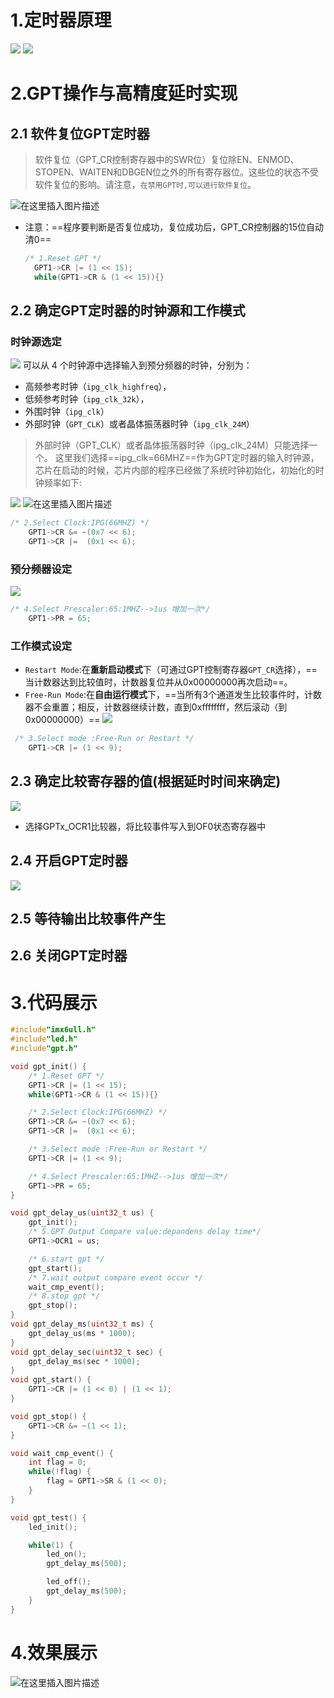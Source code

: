 # 1.定时器原理

![](https://img-blog.csdnimg.cn/img_convert/96fac2f6e2b3fc07963c10a6e6422ee2.jpeg)
![](https://img-blog.csdnimg.cn/img_convert/867501c3d837b8dd5e179ccce1c1bcf5.png)

# 2.GPT操作与高精度延时实现

## 2.1 软件复位GPT定时器

> 软件复位（GPT_CR控制寄存器中的SWR位）复位除EN、ENMOD、STOPEN、WAITEN和DBGEN位之外的所有寄存器位。这些位的状态不受软件复位的影响。请注意，`在禁用GPT时,可以进行软件复位`。

![在这里插入图片描述](https://img-blog.csdnimg.cn/direct/6c1df4ed01c1484990c209e3757bbe96.png)


- 注意：==程序要判断是否复位成功，复位成功后，GPT_CR控制器的15位自动清0==

  ```c
  /* 1.Reset GPT */
    GPT1->CR |= (1 << 15);
    while(GPT1->CR & (1 << 15)){}
  ```

## 2.2 确定GPT定时器的时钟源和工作模式

### 时钟源选定

![](https://img-blog.csdnimg.cn/img_convert/ded629e0a82d3649ba81ee7aad31bce7.png)
可以从 4 个时钟源中选择输入到预分频器的时钟，分别为：

- 高频参考时钟（`ipg_clk_highfreq`），
- 低频参考时钟（`ipg_clk_32k`），
- 外围时钟（`ipg_clk`）
- 外部时钟（`GPT_CLK`）或者晶体振荡器时钟（`ipg_clk_24M`）

> 外部时钟（GPT_CLK）或者晶体振荡器时钟（ipg_clk_24M）只能选择一个。
> 这里我们选择==ipg_clk=66MHZ==作为GPT定时器的输入时钟源，芯片在启动的时候，芯片内部的程序已经做了系统时钟初始化，初始化的时钟频率如下:

![](https://img-blog.csdnimg.cn/img_convert/a27d4f0274c780275486bdbcb91c7182.jpeg)
![在这里插入图片描述](https://img-blog.csdnimg.cn/direct/c2e4631f55f24485908d267ff9575e04.png)

```c
/* 2.Select Clock:IPG(66MHZ) */
    GPT1->CR &= ~(0x7 << 6);
    GPT1->CR |=  (0x1 << 6);
```

### 预分频器设定

![](https://img-blog.csdnimg.cn/img_convert/7e21cce50ac10f594e6ef74ca1a4e116.png)

```c
/* 4.Select Prescaler:65:1MHZ-->1us 增加一次*/
    GPT1->PR = 65;
```

### 工作模式设定

- `Restart Mode`:在**重新启动模式**下（可通过GPT控制寄存器`GPT_CR`选择），==当计数器达到比较值时，计数器复位并从0x00000000再次启动==。
- `Free-Run Mode`:在**自由运行模式**下，==当所有3个通道发生比较事件时，计数器不会重置；相反，计数器继续计数，直到0xffffffff，然后滚动（到0x00000000）==
  ![](https://img-blog.csdnimg.cn/img_convert/883ffd76a68082d9052ff1e3e25553b0.png)

```c
 /* 3.Select mode :Free-Run or Restart */
    GPT1->CR |= (1 << 9);
```

## 2.3 确定比较寄存器的值(根据延时时间来确定)
![](https://img-blog.csdnimg.cn/img_convert/e87955b66dfe4dcf7ae0060315054baf.png)

- 选择GPTx_OCR1比较器，将比较事件写入到OF0状态寄存器中

## 2.4 开启GPT定时器

![](https://img-blog.csdnimg.cn/img_convert/bf80ce1c99d028f75859d5c4ea28c242.png)

## 2.5 等待输出比较事件产生



## 2.6 关闭GPT定时器

# 3.代码展示

```c
#include"imx6ull.h"
#include"led.h"
#include"gpt.h"

void gpt_init() {
    /* 1.Reset GPT */
    GPT1->CR |= (1 << 15);
    while(GPT1->CR & (1 << 15)){}

    /* 2.Select Clock:IPG(66MHZ) */
    GPT1->CR &= ~(0x7 << 6);
    GPT1->CR |=  (0x1 << 6);

    /* 3.Select mode :Free-Run or Restart */
    GPT1->CR |= (1 << 9);

    /* 4.Select Prescaler:65:1MHZ-->1us 增加一次*/
    GPT1->PR = 65;
}

void gpt_delay_us(uint32_t us) {
    gpt_init();
    /* 5.GPT Output Compare value:depandens delay time*/
    GPT1->OCR1 = us;

    /* 6.start gpt */
    gpt_start();
    /* 7.wait output compare event occur */
    wait_cmp_event();
    /* 8.stop gpt */
    gpt_stop();
}
void gpt_delay_ms(uint32_t ms) {
    gpt_delay_us(ms * 1000);
}
void gpt_delay_sec(uint32_t sec) {
    gpt_delay_ms(sec * 1000);
}
void gpt_start() {
    GPT1->CR |= (1 << 0) | (1 << 1);
}

void gpt_stop() {
    GPT1->CR &= ~(1 << 1);
}

void wait_cmp_event() {
    int flag = 0;
    while(!flag) {
        flag = GPT1->SR & (1 << 0);
    }
}

void gpt_test() {
    led_init();

    while(1) {
        led_on();
        gpt_delay_ms(500);

        led_off();
        gpt_delay_ms(500);
    }
}


```

# 4.效果展示

![在这里插入图片描述](https://img-blog.csdnimg.cn/direct/ae63afdf8ec44d10acfc7628a4c23248.gif)
